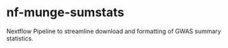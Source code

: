 # nf-munge-sumstats

Nextflow Pipeline to streamline download and formatting of GWAS summary
statistics.

